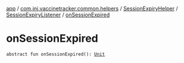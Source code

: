 [app](../../../index.md) / [com.jnj.vaccinetracker.common.helpers](../../index.md) / [SessionExpiryHelper](../index.md) / [SessionExpiryListener](index.md) / [onSessionExpired](./on-session-expired.md)

# onSessionExpired

`abstract fun onSessionExpired(): `[`Unit`](https://kotlinlang.org/api/latest/jvm/stdlib/kotlin/-unit/index.html)